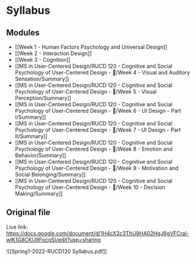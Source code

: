 # Syllabus

## Modules
- [[Week 1 - Human Factors Psychology and Universal Design]]
- [[Week 2 - Interaction Design]]
- [[Week 3 - Cognition]]
- [[MS in User-Centered Design/RUCD 120 - Cognitive and Social Psychology of User-Centered Design - 💾/Week 4 - Visual and Auditory Sensation/Summary]]
- [[MS in User-Centered Design/RUCD 120 - Cognitive and Social Psychology of User-Centered Design - 💾/Week 5 - Visual Perception/Summary]]
- [[MS in User-Centered Design/RUCD 120 - Cognitive and Social Psychology of User-Centered Design - 💾/Week 6 - UI Design - Part I/Summary]]
- [[MS in User-Centered Design/RUCD 120 - Cognitive and Social Psychology of User-Centered Design - 💾/Week 7 - UI Design - Part II/Summary]]
- [[MS in User-Centered Design/RUCD 120 - Cognitive and Social Psychology of User-Centered Design - 💾/Week 8 - Emotion and Behavior/Summary]]
- [[MS in User-Centered Design/RUCD 120 - Cognitive and Social Psychology of User-Centered Design - 💾/Week 9 - Motivation and Social Belonging/Summary]]
- [[MS in User-Centered Design/RUCD 120 - Cognitive and Social Psychology of User-Centered Design - 💾/Week 10 - Decision Making/Summary]]

## Original file
Live link: https://docs.google.com/document/d/1H4cX2c3ThU9HA02HgJ6gVFCral-wlK1G8CKU9FocgSI/edit?usp=sharing 

![[Spring1-2022-RUCD120 Syllabus.pdf]]